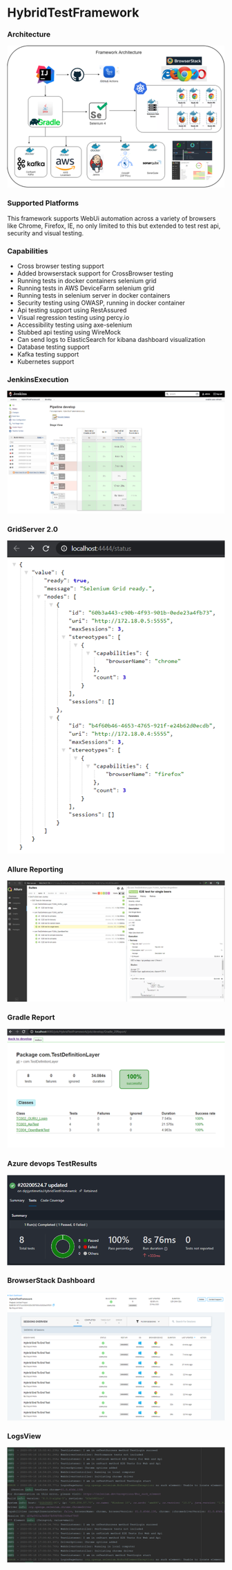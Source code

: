 # HybridTestFramework

### Architecture
![Selenium](img/selenium.png)

### Supported Platforms
This framework supports WebUi automation across a variety of browsers like Chrome, Firefox, IE, no only limited to this but extended to test rest api, security and visual testing.

### Capabilities
* Cross browser testing support
* Added browserstack support for CrossBrowser testing
* Running tests in docker containers selenium grid
* Running tests in AWS DeviceFarm selenium grid
* Running tests in selenium server in docker containers
* Security testing using OWASP, running in docker container
* Api testing support using RestAssured
* Visual regression testing using percy.io
* Accessibility testing using axe-selenium
* Stubbed api testing using WireMock
* Can send logs to ElasticSearch for kibana dashboard visualization
* Database testing support
* Kafka testing support
* Kubernetes support

### JenkinsExecution
![image](img/jenkinsExecution.png)

### GridServer 2.0
![image](img/seleniumGrid.png)

### Allure Reporting
![image](img/allureReport.png)

### Gradle Report
![image](img/gradleReport.png)

### Azure devops TestResults
![image](img/testResults.png)

### BrowserStack Dashboard
![image](img/browserStack.png)

### LogsView
![image](img/logs.png)
